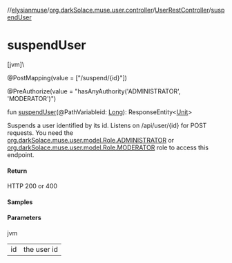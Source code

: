 //[elysianmuse](../../../index.md)/[org.darkSolace.muse.user.controller](../index.md)/[UserRestController](index.md)/[suspendUser](suspend-user.md)

# suspendUser

[jvm]\

@PostMapping(value = [&quot;/suspend/{id}&quot;])

@PreAuthorize(value = &quot;hasAnyAuthority('ADMINISTRATOR', 'MODERATOR')&quot;)

fun [suspendUser](suspend-user.md)(@PathVariableid: [Long](https://kotlinlang.org/api/latest/jvm/stdlib/kotlin/-long/index.html)): ResponseEntity&lt;[Unit](https://kotlinlang.org/api/latest/jvm/stdlib/kotlin/-unit/index.html)&gt;

Suspends a user identified by its id. Listens on /api/user/{id} for POST requests. You need the [org.darkSolace.muse.user.model.Role.ADMINISTRATOR](../../org.darkSolace.muse.user.model/-role/-a-d-m-i-n-i-s-t-r-a-t-o-r/index.md) or [org.darkSolace.muse.user.model.Role.MODERATOR](../../org.darkSolace.muse.user.model/-role/-m-o-d-e-r-a-t-o-r/index.md) role to access this endpoint.

#### Return

HTTP 200 or 400

#### Samples

#### Parameters

jvm

| | |
|---|---|
| id | the user id |
